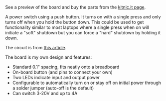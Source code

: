 See a preview of the board and buy the parts from the [kitnic.it page](https://kitnic.it/boards/github.com/kasbah/push-on-hold-off). 

A power switch using a push button. It turns on with a single press and only turns off when you hold the button down. This could be used to get functionality similar to most laptops where a single press when on will initiate a "soft" shutdown but you can force a "hard" shutdown by holding it down.

The circuit is from [this article](http://www.mosaic-industries.com/embedded-systems/microcontroller-projects/electronic-circuits/push-button-switch-turn-on/latching-toggle-power-switch#press-on-hold-off-latching-circuits).

The board is my own design and features:

- Standard 0.1" spacing, fits neatly onto a breadboard
- On-board button (and pins to connect your own)
- Two LEDs indicate input and output power
- Configurable to automatically turn on or stay off on initial power through a solder jumper (auto-off is the default)
- Can switch 3-20V and up to 4A

